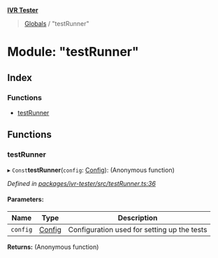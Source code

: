 **[IVR Tester](../README.md)**

> [Globals](../README.md) / "testRunner"

# Module: "testRunner"

## Index

### Functions

* [testRunner](_testrunner_.md#testrunner)

## Functions

### testRunner

▸ `Const`**testRunner**(`config`: [Config](../interfaces/_configuration_config_.config.md)): (Anonymous function)

*Defined in [packages/ivr-tester/src/testRunner.ts:36](https://github.com/SketchingDev/ivr-tester/blob/3b9838d/packages/ivr-tester/src/testRunner.ts#L36)*

#### Parameters:

Name | Type | Description |
------ | ------ | ------ |
`config` | [Config](../interfaces/_configuration_config_.config.md) | Configuration used for setting up the tests  |

**Returns:** (Anonymous function)
